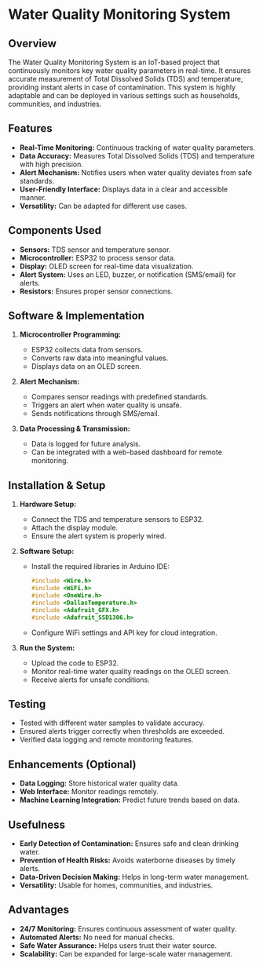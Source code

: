 # Water Quality Monitoring System

## Overview
The Water Quality Monitoring System is an IoT-based project that continuously monitors key water quality parameters in real-time. It ensures accurate measurement of Total Dissolved Solids (TDS) and temperature, providing instant alerts in case of contamination. This system is highly adaptable and can be deployed in various settings such as households, communities, and industries.

## Features
- **Real-Time Monitoring:** Continuous tracking of water quality parameters.
- **Data Accuracy:** Measures Total Dissolved Solids (TDS) and temperature with high precision.
- **Alert Mechanism:** Notifies users when water quality deviates from safe standards.
- **User-Friendly Interface:** Displays data in a clear and accessible manner.
- **Versatility:** Can be adapted for different use cases.

## Components Used
- **Sensors:** TDS sensor and temperature sensor.
- **Microcontroller:** ESP32 to process sensor data.
- **Display:** OLED screen for real-time data visualization.
- **Alert System:** Uses an LED, buzzer, or notification (SMS/email) for alerts.
- **Resistors:** Ensures proper sensor connections.

## Software & Implementation
1. **Microcontroller Programming:**
   - ESP32 collects data from sensors.
   - Converts raw data into meaningful values.
   - Displays data on an OLED screen.

2. **Alert Mechanism:**
   - Compares sensor readings with predefined standards.
   - Triggers an alert when water quality is unsafe.
   - Sends notifications through SMS/email.

3. **Data Processing & Transmission:**
   - Data is logged for future analysis.
   - Can be integrated with a web-based dashboard for remote monitoring.

## Installation & Setup
1. **Hardware Setup:**
   - Connect the TDS and temperature sensors to ESP32.
   - Attach the display module.
   - Ensure the alert system is properly wired.

2. **Software Setup:**
   - Install the required libraries in Arduino IDE:
     ```cpp
     #include <Wire.h>
     #include <WiFi.h>
     #include <OneWire.h>
     #include <DallasTemperature.h>
     #include <Adafruit_GFX.h>
     #include <Adafruit_SSD1306.h>
     ```
   - Configure WiFi settings and API key for cloud integration.

3. **Run the System:**
   - Upload the code to ESP32.
   - Monitor real-time water quality readings on the OLED screen.
   - Receive alerts for unsafe conditions.

## Testing
- Tested with different water samples to validate accuracy.
- Ensured alerts trigger correctly when thresholds are exceeded.
- Verified data logging and remote monitoring features.

## Enhancements (Optional)
- **Data Logging:** Store historical water quality data.
- **Web Interface:** Monitor readings remotely.
- **Machine Learning Integration:** Predict future trends based on data.

## Usefulness
- **Early Detection of Contamination:** Ensures safe and clean drinking water.
- **Prevention of Health Risks:** Avoids waterborne diseases by timely alerts.
- **Data-Driven Decision Making:** Helps in long-term water management.
- **Versatility:** Usable for homes, communities, and industries.

## Advantages
- **24/7 Monitoring:** Ensures continuous assessment of water quality.
- **Automated Alerts:** No need for manual checks.
- **Safe Water Assurance:** Helps users trust their water source.
- **Scalability:** Can be expanded for large-scale water management.


